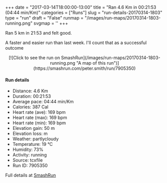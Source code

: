 +++
date = "2017-03-14T18:00:00-13:00"
title = "Ran 4.6 Km in 00:21:53 (04:44 min/Km)"
categories = ["Runs"]
slug = "run-details-20170314-1803"
type = "run"
draft = "False"
runmap = "/images/run-maps/20170314-1803-running.png"
svgmap = '<polyline points="90 79, 84 78, 77 83, 74 87, 70 90, 69 91, 59 93, 57 97, 53 99, 49 100, 45 99, 44 95, 45 88, 49 81, 49 80, 46 81, 41 79, 41 70, 38 64, 38 64, 30 63, 22 60, 9 57, 6 55, 13 36, 22 25, 39 11, 46 4, 51 1, 58 0, 62 2, 63 2, 62 4, 38 27, 30 34, 24 39, 26 37, 43 23, 46 18, 54 12, 62 3, 59 0, 55 0, 51 1, 47 5, 40 10, 21 27, 19 32, 12 39, 6 53, 7 55, 14 59, 35 64, 37 65, 39 74, 43 78, 48 81, 42 95, 43 97, 48 100, 60 98, 71 89, 73 84, 74 82, 76 81, 81 82, 91 78, 94 73">'
+++

Ran 5 km in 21:53 and felt good. 

A faster and easier run than last week. I'll count that as a successful outcome 



<!--more-->

<center>
[![Click to see the run on SmashRun](/images/run-maps/20170314-1803-running.png "A map of this run")](https://smashrun.com/peter.smith/run/7905350)
</center>

#### Run details

* Distance: 4.6 Km
* Duration: 00:21:53
* Average pace: 04:44 min/Km
* Calories: 387 Cal
* Heart rate (ave): 169 bpm
* Heart rate (max): 169 bpm
* Heart rate (min): 169 bpm
* Elevation gain: 50 m
* Elevation loss:  m
* Weather: partlycloudy
* Temperature: 19 &deg;C
* Humidity: 73%
* Activity: running
* Source: tcxfile
* Run ID: 7905350

Full details at [SmashRun](https://smashrun.com/peter.smith/run/7905350)